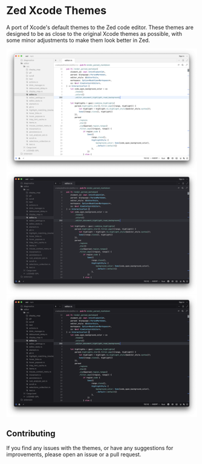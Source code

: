 # Zed Xcode Themes

A port of Xcode's default themes to the Zed code editor. These themes are designed to be as close to the original Xcode themes as possible, with some minor adjustments to make them look better in Zed.

![Screenshot](previews/light.png)
![Screenshot](previews/dark.png)
![Screenshot](previews/contrast-dark.png)

## Contributing

If you find any issues with the themes, or have any suggestions for improvements, please open an issue or a pull request.
